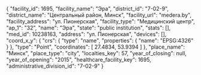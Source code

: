 {
    "facility_id": 1695,
    "facility_name": "Эра",
    "district_id": "7-02-9",
    "district_name": "Центральный район, Минск",
    "facility_url": "medera.by",
    "facility_address": "ул. Пионерская",
    "facility_type": "Медицинский центр",
    "ap_1": "32",
    "name": "Эра",
    "state": "public institution",
    "stats": [],
    "med_id": 10238163,
    "address": "ул. Пионерская",
    "devices": [],
    "coord_x_y": {
        "crs": {
            "type": "name",
            "properties": {
                "name": "EPSG:4326"
            }
        },
        "type": "Point",
        "coordinates": [
            27.4834,
            53.9394
        ]
    },
    "place_name": "Минск",
    "place_type": "city",
    "localties_key": 57,
    "year_of_closing": null,
    "year_of_opening": "2015",
    "healthcare_facility_key": 1695,
    "administrative_division_id": "7-02-9"
}